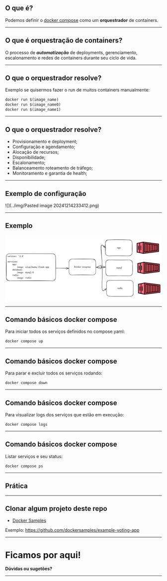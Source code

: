 
## O que é?

Podemos definir o [docker compose](https://docs.docker.com/compose/) como um **orquestrador** de containers.


---
## O que é orquestração de containers?

O processo de ***automatização*** de deployments, gerenciamento, escalonamento e redes de containers durante seu ciclo de vida.

---
## O que o orquestrador resolve?

Exemplo se quisermos fazer o run de muitos containers manualmente:
```
docker run $(image_name)
docker run $(image_name0)
docker run $(image_name1)
```

---

## O que o orquestrador resolve?

- Provisionamento e deployment;
- Configuração e agendamento;
- Alocação de recursos;
- Disponibilidade;
- Escalonamento;
- Balanceamento roteamento de tráfego;
- Monitoramento e garantia de health;

---

## Exemplo de configuração

![](../img/Pasted image 20241214233412.png)


---
## Exemplo 

![](../img/image11.png)

---
## Comando básicos docker compose
Para iniciar todos os serviços definidos no compose.yaml:
```
docker compose up
```
---
## Comando básicos docker compose
Para parar e excluir todos os serviços rodando:
```
docker compose down
```
---
## Comando básicos docker compose
Para visualizar logs dos serviços que estão em execução:
```
docker compose logs
```
---
## Comando básicos docker compose
Listar serviços e seu status:
```
docker compose ps
```
---

## Prática

---
## Clonar algum projeto deste repo
- [Docker Samples](https://github.com/dockersamples)

Exemplo: https://github.com/dockersamples/example-voting-app

---
# Ficamos por aqui!

**Dúvidas ou sugetões?**

---